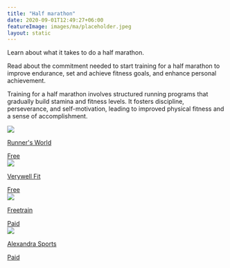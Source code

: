 ```yaml
---
title: "Half marathon"
date: 2020-09-01T12:49:27+06:00
featureImage: images/ma/placeholder.jpeg
layout: static
---
```


Learn about what it takes to do a half marathon.

Read about the commitment needed to start training for a half marathon to improve endurance, set and achieve fitness goals, and enhance personal achievement.

Training for a half marathon involves structured running programs that gradually build stamina and fitness levels. It fosters discipline, perseverance, and self-motivation, leading to improved physical fitness and a sense of accomplishment.

<a class="ma-link" href="https://www.runnersworld.com/uk/training/half-marathon/a25887045/beginner-half-marathon-training-schedule/"><div class="ma-card ma-card-Health"><div class="ma-icon"><img src ="/images/icon-check.png"/></div><div class="ma-name"><p>Runner's World</p></div><div class="ma-paid-text"><span>Free</span></div></div></a><a class="ma-link" href="https://www.verywellfit.com/reasons-to-run-a-half-marathon-2911077"><div class="ma-card ma-card-Health"><div class="ma-icon"><img src ="/images/icon-check.png"/></div><div class="ma-name"><p>Verywell Fit</p></div><div class="ma-paid-text"><span>Free </span></div></div></a><a class="ma-link" href="https://freetrain.co.uk/"><div class="ma-card ma-card-Health"><div class="ma-icon"><img src ="/images/icon-pound.png"/></div><div class="ma-name"><p>Freetrain</p></div><div class="ma-paid-text"><span>Paid</span></div></div></a><a class="ma-link" href="https://www.awin1.com/cread.php?awinmid=20567&awinaffid=1198638&ued=https%3A%2F%2Fwww.alexandrasports.com%2F"><div class="ma-card ma-card-Health"><div class="ma-icon"><img src ="/images/icon-pound.png"/></div><div class="ma-name"><p>Alexandra Sports</p></div><div class="ma-paid-text"><span>Paid</span></div></div></a>  

<br/><br/>






